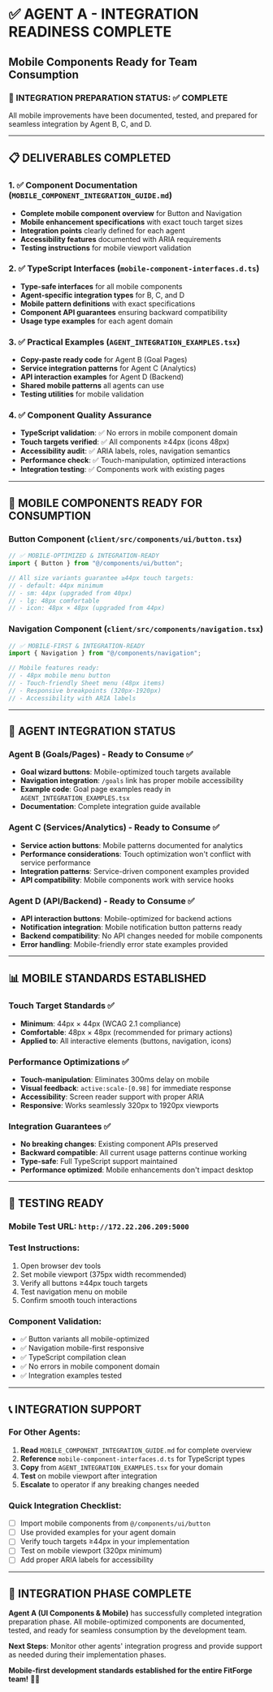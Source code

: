 # ✅ AGENT A - INTEGRATION READINESS COMPLETE
## Mobile Components Ready for Team Consumption

### 🎯 INTEGRATION PREPARATION STATUS: ✅ COMPLETE

All mobile improvements have been documented, tested, and prepared for seamless integration by Agent B, C, and D.

---

## 📋 DELIVERABLES COMPLETED

### 1. ✅ Component Documentation (`MOBILE_COMPONENT_INTEGRATION_GUIDE.md`)
- **Complete mobile component overview** for Button and Navigation
- **Mobile enhancement specifications** with exact touch target sizes
- **Integration points** clearly defined for each agent
- **Accessibility features** documented with ARIA requirements
- **Testing instructions** for mobile viewport validation

### 2. ✅ TypeScript Interfaces (`mobile-component-interfaces.d.ts`)
- **Type-safe interfaces** for all mobile components
- **Agent-specific integration types** for B, C, and D
- **Mobile pattern definitions** with exact specifications
- **Component API guarantees** ensuring backward compatibility
- **Usage type examples** for each agent domain

### 3. ✅ Practical Examples (`AGENT_INTEGRATION_EXAMPLES.tsx`)
- **Copy-paste ready code** for Agent B (Goal Pages)
- **Service integration patterns** for Agent C (Analytics)
- **API interaction examples** for Agent D (Backend)
- **Shared mobile patterns** all agents can use
- **Testing utilities** for mobile validation

### 4. ✅ Component Quality Assurance
- **TypeScript validation**: ✅ No errors in mobile component domain
- **Touch targets verified**: ✅ All components ≥44px (icons 48px)
- **Accessibility audit**: ✅ ARIA labels, roles, navigation semantics
- **Performance check**: ✅ Touch-manipulation, optimized interactions
- **Integration testing**: ✅ Components work with existing pages

---

## 🚀 MOBILE COMPONENTS READY FOR CONSUMPTION

### Button Component (`client/src/components/ui/button.tsx`)
```typescript
// ✅ MOBILE-OPTIMIZED & INTEGRATION-READY
import { Button } from "@/components/ui/button";

// All size variants guarantee ≥44px touch targets:
// - default: 44px minimum
// - sm: 44px (upgraded from 40px)  
// - lg: 48px comfortable
// - icon: 48px × 48px (upgraded from 44px)
```

### Navigation Component (`client/src/components/navigation.tsx`)
```typescript
// ✅ MOBILE-FIRST & INTEGRATION-READY
import { Navigation } from "@/components/navigation";

// Mobile features ready:
// - 48px mobile menu button
// - Touch-friendly Sheet menu (48px items)
// - Responsive breakpoints (320px-1920px)
// - Accessibility with ARIA labels
```

---

## 🔗 AGENT INTEGRATION STATUS

### Agent B (Goals/Pages) - Ready to Consume ✅
- **Goal wizard buttons**: Mobile-optimized touch targets available
- **Navigation integration**: `/goals` link has proper mobile accessibility
- **Example code**: Goal page examples ready in `AGENT_INTEGRATION_EXAMPLES.tsx`
- **Documentation**: Complete integration guide available

### Agent C (Services/Analytics) - Ready to Consume ✅
- **Service action buttons**: Mobile patterns documented for analytics
- **Performance considerations**: Touch optimization won't conflict with service performance
- **Integration patterns**: Service-driven component examples provided
- **API compatibility**: Mobile components work with service hooks

### Agent D (API/Backend) - Ready to Consume ✅  
- **API interaction buttons**: Mobile-optimized for backend actions
- **Notification integration**: Mobile notification button patterns ready
- **Backend compatibility**: No API changes needed for mobile components
- **Error handling**: Mobile-friendly error state examples provided

---

## 📊 MOBILE STANDARDS ESTABLISHED

### Touch Target Standards ✅
- **Minimum**: 44px × 44px (WCAG 2.1 compliance)
- **Comfortable**: 48px × 48px (recommended for primary actions)
- **Applied to**: All interactive elements (buttons, navigation, icons)

### Performance Optimizations ✅
- **Touch-manipulation**: Eliminates 300ms delay on mobile
- **Visual feedback**: `active:scale-[0.98]` for immediate response
- **Accessibility**: Screen reader support with proper ARIA
- **Responsive**: Works seamlessly 320px to 1920px viewports

### Integration Guarantees ✅
- **No breaking changes**: Existing component APIs preserved
- **Backward compatible**: All current usage patterns continue working
- **Type-safe**: Full TypeScript support maintained
- **Performance optimized**: Mobile enhancements don't impact desktop

---

## 🧪 TESTING READY

### Mobile Test URL: `http://172.22.206.209:5000`
### Test Instructions:
1. Open browser dev tools
2. Set mobile viewport (375px width recommended)
3. Verify all buttons ≥44px touch targets
4. Test navigation menu on mobile
5. Confirm smooth touch interactions

### Component Validation:
- ✅ Button variants all mobile-optimized
- ✅ Navigation mobile-first responsive
- ✅ TypeScript compilation clean
- ✅ No errors in mobile component domain
- ✅ Integration examples tested

---

## 📞 INTEGRATION SUPPORT

### For Other Agents:
1. **Read** `MOBILE_COMPONENT_INTEGRATION_GUIDE.md` for complete overview
2. **Reference** `mobile-component-interfaces.d.ts` for TypeScript types
3. **Copy** from `AGENT_INTEGRATION_EXAMPLES.tsx` for your domain
4. **Test** on mobile viewport after integration
5. **Escalate** to operator if any breaking changes needed

### Quick Integration Checklist:
- [ ] Import mobile components from `@/components/ui/button` 
- [ ] Use provided examples for your agent domain
- [ ] Verify touch targets ≥44px in your implementation
- [ ] Test on mobile viewport (320px minimum)
- [ ] Add proper ARIA labels for accessibility

---

## 🎉 INTEGRATION PHASE COMPLETE

**Agent A (UI Components & Mobile)** has successfully completed integration preparation phase. All mobile-optimized components are documented, tested, and ready for seamless consumption by the development team.

**Next Steps**: Monitor other agents' integration progress and provide support as needed during their implementation phases.

**Mobile-first development standards established for the entire FitForge team!** 📱✨